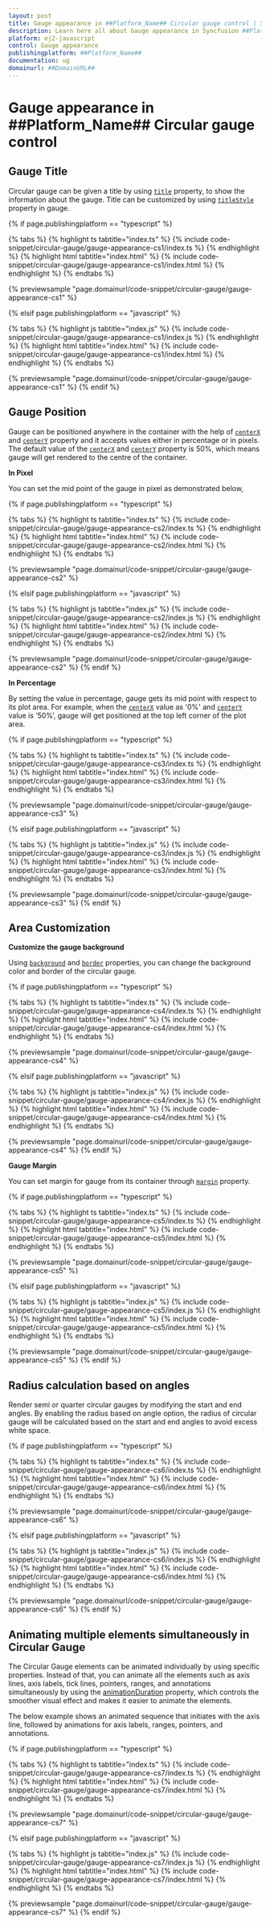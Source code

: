 ```yaml
---
layout: post
title: Gauge appearance in ##Platform_Name## Circular gauge control | Syncfusion
description: Learn here all about Gauge appearance in Syncfusion ##Platform_Name## Circular gauge control of Syncfusion Essential JS 2 and more.
platform: ej2-javascript
control: Gauge appearance 
publishingplatform: ##Platform_Name##
documentation: ug
domainurl: ##DomainURL##
---
```


# Gauge appearance in ##Platform_Name## Circular gauge control

## Gauge Title

Circular gauge can be given a title by using [`title`](../api/circular-gauge/#title-string) property, to show the information about the gauge.
Title can be customized by using [`titleStyle`](../api/circular-gauge/#titlestyle-fontmodel) property in gauge.

{% if page.publishingplatform == "typescript" %}

 {% tabs %}
{% highlight ts tabtitle="index.ts" %}
{% include code-snippet/circular-gauge/gauge-appearance-cs1/index.ts %}
{% endhighlight %}
{% highlight html tabtitle="index.html" %}
{% include code-snippet/circular-gauge/gauge-appearance-cs1/index.html %}
{% endhighlight %}
{% endtabs %}
        
{% previewsample "page.domainurl/code-snippet/circular-gauge/gauge-appearance-cs1" %}

{% elsif page.publishingplatform == "javascript" %}

{% tabs %}
{% highlight js tabtitle="index.js" %}
{% include code-snippet/circular-gauge/gauge-appearance-cs1/index.js %}
{% endhighlight %}
{% highlight html tabtitle="index.html" %}
{% include code-snippet/circular-gauge/gauge-appearance-cs1/index.html %}
{% endhighlight %}
{% endtabs %}

{% previewsample "page.domainurl/code-snippet/circular-gauge/gauge-appearance-cs1" %}
{% endif %}

## Gauge Position

Gauge can be positioned anywhere in the container with the help of [`centerX`](../api/circular-gauge/#centerx-string) and [`centerY`](../api/circular-gauge/#centery-string) property and it accepts values either in percentage or in pixels.
The default value of the [`centerX`](../api/circular-gauge/#centerx-string) and
[`centerY`](../api/circular-gauge/#centery-string) property is 50%, which means gauge will get rendered to the centre of the container.

**In Pixel**

You can set the mid point of the gauge in pixel as demonstrated below,

{% if page.publishingplatform == "typescript" %}

 {% tabs %}
{% highlight ts tabtitle="index.ts" %}
{% include code-snippet/circular-gauge/gauge-appearance-cs2/index.ts %}
{% endhighlight %}
{% highlight html tabtitle="index.html" %}
{% include code-snippet/circular-gauge/gauge-appearance-cs2/index.html %}
{% endhighlight %}
{% endtabs %}
        
{% previewsample "page.domainurl/code-snippet/circular-gauge/gauge-appearance-cs2" %}

{% elsif page.publishingplatform == "javascript" %}

{% tabs %}
{% highlight js tabtitle="index.js" %}
{% include code-snippet/circular-gauge/gauge-appearance-cs2/index.js %}
{% endhighlight %}
{% highlight html tabtitle="index.html" %}
{% include code-snippet/circular-gauge/gauge-appearance-cs2/index.html %}
{% endhighlight %}
{% endtabs %}

{% previewsample "page.domainurl/code-snippet/circular-gauge/gauge-appearance-cs2" %}
{% endif %}

**In Percentage**

By setting the value in percentage, gauge gets its mid point with respect to its plot area.
For example, when the [`centerX`](../api/circular-gauge/#centerx-string) value as '0%' and [`centerY`](../api/circular-gauge/#centery-string) value is ‘50%’, gauge will get positioned at the top left corner of the plot area.

{% if page.publishingplatform == "typescript" %}

 {% tabs %}
{% highlight ts tabtitle="index.ts" %}
{% include code-snippet/circular-gauge/gauge-appearance-cs3/index.ts %}
{% endhighlight %}
{% highlight html tabtitle="index.html" %}
{% include code-snippet/circular-gauge/gauge-appearance-cs3/index.html %}
{% endhighlight %}
{% endtabs %}
        
{% previewsample "page.domainurl/code-snippet/circular-gauge/gauge-appearance-cs3" %}

{% elsif page.publishingplatform == "javascript" %}

{% tabs %}
{% highlight js tabtitle="index.js" %}
{% include code-snippet/circular-gauge/gauge-appearance-cs3/index.js %}
{% endhighlight %}
{% highlight html tabtitle="index.html" %}
{% include code-snippet/circular-gauge/gauge-appearance-cs3/index.html %}
{% endhighlight %}
{% endtabs %}

{% previewsample "page.domainurl/code-snippet/circular-gauge/gauge-appearance-cs3" %}
{% endif %}

## Area Customization

**Customize the gauge background**

Using [`background`](../api/circular-gauge/#background-string) and [`border`](../api/circular-gauge/#border-bordermodel) properties, you can change the background color and border of the circular gauge.

{% if page.publishingplatform == "typescript" %}

 {% tabs %}
{% highlight ts tabtitle="index.ts" %}
{% include code-snippet/circular-gauge/gauge-appearance-cs4/index.ts %}
{% endhighlight %}
{% highlight html tabtitle="index.html" %}
{% include code-snippet/circular-gauge/gauge-appearance-cs4/index.html %}
{% endhighlight %}
{% endtabs %}
        
{% previewsample "page.domainurl/code-snippet/circular-gauge/gauge-appearance-cs4" %}

{% elsif page.publishingplatform == "javascript" %}

{% tabs %}
{% highlight js tabtitle="index.js" %}
{% include code-snippet/circular-gauge/gauge-appearance-cs4/index.js %}
{% endhighlight %}
{% highlight html tabtitle="index.html" %}
{% include code-snippet/circular-gauge/gauge-appearance-cs4/index.html %}
{% endhighlight %}
{% endtabs %}

{% previewsample "page.domainurl/code-snippet/circular-gauge/gauge-appearance-cs4" %}
{% endif %}

**Gauge Margin**

You can set margin for gauge from its container through [`margin`](../api/circular-gauge/#margin-marginmodel) property.

{% if page.publishingplatform == "typescript" %}

 {% tabs %}
{% highlight ts tabtitle="index.ts" %}
{% include code-snippet/circular-gauge/gauge-appearance-cs5/index.ts %}
{% endhighlight %}
{% highlight html tabtitle="index.html" %}
{% include code-snippet/circular-gauge/gauge-appearance-cs5/index.html %}
{% endhighlight %}
{% endtabs %}
        
{% previewsample "page.domainurl/code-snippet/circular-gauge/gauge-appearance-cs5" %}

{% elsif page.publishingplatform == "javascript" %}

{% tabs %}
{% highlight js tabtitle="index.js" %}
{% include code-snippet/circular-gauge/gauge-appearance-cs5/index.js %}
{% endhighlight %}
{% highlight html tabtitle="index.html" %}
{% include code-snippet/circular-gauge/gauge-appearance-cs5/index.html %}
{% endhighlight %}
{% endtabs %}

{% previewsample "page.domainurl/code-snippet/circular-gauge/gauge-appearance-cs5" %}
{% endif %}

## Radius calculation based on angles

Render semi or quarter circular gauges by modifying the start and end angles. By enabling the radius based on angle option, the radius of circular gauge will be calculated based on the start and end angles to avoid excess white space.

{% if page.publishingplatform == "typescript" %}

 {% tabs %}
{% highlight ts tabtitle="index.ts" %}
{% include code-snippet/circular-gauge/gauge-appearance-cs6/index.ts %}
{% endhighlight %}
{% highlight html tabtitle="index.html" %}
{% include code-snippet/circular-gauge/gauge-appearance-cs6/index.html %}
{% endhighlight %}
{% endtabs %}
        
{% previewsample "page.domainurl/code-snippet/circular-gauge/gauge-appearance-cs6" %}

{% elsif page.publishingplatform == "javascript" %}

{% tabs %}
{% highlight js tabtitle="index.js" %}
{% include code-snippet/circular-gauge/gauge-appearance-cs6/index.js %}
{% endhighlight %}
{% highlight html tabtitle="index.html" %}
{% include code-snippet/circular-gauge/gauge-appearance-cs6/index.html %}
{% endhighlight %}
{% endtabs %}

{% previewsample "page.domainurl/code-snippet/circular-gauge/gauge-appearance-cs6" %}
{% endif %}

## Animating multiple elements simultaneously in Circular Gauge

The Circular Gauge elements can be animated individually by using specific properties. Instead of that, you can animate all the elements such as axis lines, axis labels,  tick lines, pointers, ranges, and annotations simultaneously by using the [animationDuration](../api/circular-gauge#animationduration) property, which controls the smoother visual effect and makes it easier to animate the elements.


The below example shows an animated sequence that initiates with the axis line, followed by animations for axis labels, ranges, pointers, and annotations.

{% if page.publishingplatform == "typescript" %}

 {% tabs %}
{% highlight ts tabtitle="index.ts" %}
{% include code-snippet/circular-gauge/gauge-appearance-cs7/index.ts %}
{% endhighlight %}
{% highlight html tabtitle="index.html" %}
{% include code-snippet/circular-gauge/gauge-appearance-cs7/index.html %}
{% endhighlight %}
{% endtabs %}
        
{% previewsample "page.domainurl/code-snippet/circular-gauge/gauge-appearance-cs7" %}

{% elsif page.publishingplatform == "javascript" %}

{% tabs %}
{% highlight js tabtitle="index.js" %}
{% include code-snippet/circular-gauge/gauge-appearance-cs7/index.js %}
{% endhighlight %}
{% highlight html tabtitle="index.html" %}
{% include code-snippet/circular-gauge/gauge-appearance-cs7/index.html %}
{% endhighlight %}
{% endtabs %}

{% previewsample "page.domainurl/code-snippet/circular-gauge/gauge-appearance-cs7" %}
{% endif %}